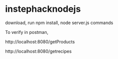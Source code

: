 # instephacknodejs

download, run npm install, node server.js commands

To verify in postman,

http://localhost:8080/getProducts


http://localhost:8080/getrecipes
